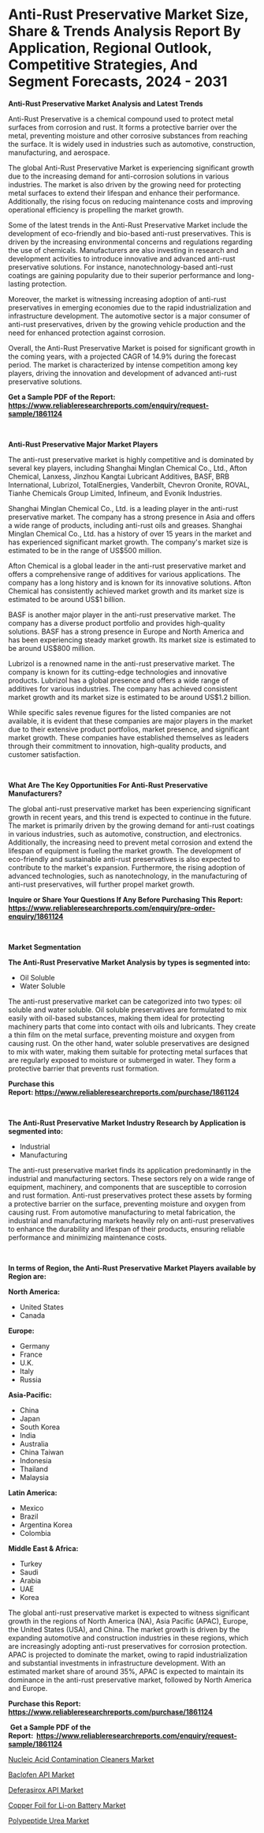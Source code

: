 <p><h1>Anti-Rust Preservative Market Size, Share & Trends Analysis Report By Application, Regional Outlook, Competitive Strategies, And Segment Forecasts, 2024 - 2031</h1></p><p><strong>Anti-Rust Preservative Market Analysis and Latest Trends</strong></p>
<p><p>Anti-Rust Preservative is a chemical compound used to protect metal surfaces from corrosion and rust. It forms a protective barrier over the metal, preventing moisture and other corrosive substances from reaching the surface. It is widely used in industries such as automotive, construction, manufacturing, and aerospace.</p><p>The global Anti-Rust Preservative Market is experiencing significant growth due to the increasing demand for anti-corrosion solutions in various industries. The market is also driven by the growing need for protecting metal surfaces to extend their lifespan and enhance their performance. Additionally, the rising focus on reducing maintenance costs and improving operational efficiency is propelling the market growth.</p><p>Some of the latest trends in the Anti-Rust Preservative Market include the development of eco-friendly and bio-based anti-rust preservatives. This is driven by the increasing environmental concerns and regulations regarding the use of chemicals. Manufacturers are also investing in research and development activities to introduce innovative and advanced anti-rust preservative solutions. For instance, nanotechnology-based anti-rust coatings are gaining popularity due to their superior performance and long-lasting protection.</p><p>Moreover, the market is witnessing increasing adoption of anti-rust preservatives in emerging economies due to the rapid industrialization and infrastructure development. The automotive sector is a major consumer of anti-rust preservatives, driven by the growing vehicle production and the need for enhanced protection against corrosion.</p><p>Overall, the Anti-Rust Preservative Market is poised for significant growth in the coming years, with a projected CAGR of 14.9% during the forecast period. The market is characterized by intense competition among key players, driving the innovation and development of advanced anti-rust preservative solutions.</p></p>
<p><strong>Get a Sample PDF of the Report:&nbsp; <a href="https://www.reliableresearchreports.com/enquiry/request-sample/1861124">https://www.reliableresearchreports.com/enquiry/request-sample/1861124</a></strong></p>
<p>&nbsp;</p>
<p><strong>Anti-Rust Preservative Major Market Players</strong></p>
<p><p>The anti-rust preservative market is highly competitive and is dominated by several key players, including Shanghai Minglan Chemical Co., Ltd., Afton Chemical, Lanxess, Jinzhou Kangtai Lubricant Additives, BASF, BRB International, Lubrizol, TotalEnergies, Vanderbilt, Chevron Oronite, ROVAL, Tianhe Chemicals Group Limited, Infineum, and Evonik Industries.</p><p>Shanghai Minglan Chemical Co., Ltd. is a leading player in the anti-rust preservative market. The company has a strong presence in Asia and offers a wide range of products, including anti-rust oils and greases. Shanghai Minglan Chemical Co., Ltd. has a history of over 15 years in the market and has experienced significant market growth. The company's market size is estimated to be in the range of US$500 million.</p><p>Afton Chemical is a global leader in the anti-rust preservative market and offers a comprehensive range of additives for various applications. The company has a long history and is known for its innovative solutions. Afton Chemical has consistently achieved market growth and its market size is estimated to be around US$1 billion.</p><p>BASF is another major player in the anti-rust preservative market. The company has a diverse product portfolio and provides high-quality solutions. BASF has a strong presence in Europe and North America and has been experiencing steady market growth. Its market size is estimated to be around US$800 million.</p><p>Lubrizol is a renowned name in the anti-rust preservative market. The company is known for its cutting-edge technologies and innovative products. Lubrizol has a global presence and offers a wide range of additives for various industries. The company has achieved consistent market growth and its market size is estimated to be around US$1.2 billion.</p><p>While specific sales revenue figures for the listed companies are not available, it is evident that these companies are major players in the market due to their extensive product portfolios, market presence, and significant market growth. These companies have established themselves as leaders through their commitment to innovation, high-quality products, and customer satisfaction.</p></p>
<p>&nbsp;</p>
<p><strong>What Are The Key Opportunities For Anti-Rust Preservative Manufacturers?</strong></p>
<p><p>The global anti-rust preservative market has been experiencing significant growth in recent years, and this trend is expected to continue in the future. The market is primarily driven by the growing demand for anti-rust coatings in various industries, such as automotive, construction, and electronics. Additionally, the increasing need to prevent metal corrosion and extend the lifespan of equipment is fueling the market growth. The development of eco-friendly and sustainable anti-rust preservatives is also expected to contribute to the market's expansion. Furthermore, the rising adoption of advanced technologies, such as nanotechnology, in the manufacturing of anti-rust preservatives, will further propel market growth.</p></p>
<p><strong>Inquire or Share Your Questions If Any Before Purchasing This Report: <a href="https://www.reliableresearchreports.com/enquiry/pre-order-enquiry/1861124">https://www.reliableresearchreports.com/enquiry/pre-order-enquiry/1861124</a></strong></p>
<p>&nbsp;</p>
<p><strong>Market Segmentation</strong></p>
<p><strong>The Anti-Rust Preservative Market Analysis by types is segmented into:</strong></p>
<p><ul><li>Oil Soluble</li><li>Water Soluble</li></ul></p>
<p><p>The anti-rust preservative market can be categorized into two types: oil soluble and water soluble. Oil soluble preservatives are formulated to mix easily with oil-based substances, making them ideal for protecting machinery parts that come into contact with oils and lubricants. They create a thin film on the metal surface, preventing moisture and oxygen from causing rust. On the other hand, water soluble preservatives are designed to mix with water, making them suitable for protecting metal surfaces that are regularly exposed to moisture or submerged in water. They form a protective barrier that prevents rust formation.</p></p>
<p><strong>Purchase this Report:&nbsp;<a href="https://www.reliableresearchreports.com/purchase/1861124">https://www.reliableresearchreports.com/purchase/1861124</a></strong></p>
<p>&nbsp;</p>
<p><strong>The Anti-Rust Preservative Market Industry Research by Application is segmented into:</strong></p>
<p><ul><li>Industrial</li><li>Manufacturing</li></ul></p>
<p><p>The anti-rust preservative market finds its application predominantly in the industrial and manufacturing sectors. These sectors rely on a wide range of equipment, machinery, and components that are susceptible to corrosion and rust formation. Anti-rust preservatives protect these assets by forming a protective barrier on the surface, preventing moisture and oxygen from causing rust. From automotive manufacturing to metal fabrication, the industrial and manufacturing markets heavily rely on anti-rust preservatives to enhance the durability and lifespan of their products, ensuring reliable performance and minimizing maintenance costs.</p></p>
<p>&nbsp;</p>
<p><strong>In terms of Region, the Anti-Rust Preservative Market Players available by Region are:</strong></p>
<p>
    <p> <strong> North America: </strong>
        <ul>
            <li>United States</li>
            <li>Canada</li>
        </ul>
        </p> 
    <p> <strong> Europe: </strong>
        <ul>
            <li>Germany</li>
            <li>France</li>
            <li>U.K.</li>
            <li>Italy</li>
            <li>Russia</li>
        </ul>
        </p> 
    <p> <strong> Asia-Pacific: </strong>
        <ul>
            <li>China</li>
            <li>Japan</li>
            <li>South Korea</li>
            <li>India</li>
            <li>Australia</li>
            <li>China Taiwan</li>
            <li>Indonesia</li>
            <li>Thailand</li>
            <li>Malaysia</li>
        </ul>
        </p> 
    <p> <strong> Latin America: </strong>
        <ul>
            <li>Mexico</li>
            <li>Brazil</li>
            <li>Argentina Korea</li>
            <li>Colombia</li>
        </ul>
        </p> 
    <p> <strong> Middle East & Africa: </strong>
        <ul>
            <li>Turkey</li>
            <li>Saudi</li>
            <li>Arabia</li>
            <li>UAE</li>
            <li>Korea</li>
        </ul>
    </p>
    </p>
<p><p>The global anti-rust preservative market is expected to witness significant growth in the regions of North America (NA), Asia Pacific (APAC), Europe, the United States (USA), and China. The market growth is driven by the expanding automotive and construction industries in these regions, which are increasingly adopting anti-rust preservatives for corrosion protection. APAC is projected to dominate the market, owing to rapid industrialization and substantial investments in infrastructure development. With an estimated market share of around 35%, APAC is expected to maintain its dominance in the anti-rust preservative market, followed by North America and Europe.</p></p>
<p><strong>Purchase this Report: <a href="https://www.reliableresearchreports.com/purchase/1861124">https://www.reliableresearchreports.com/purchase/1861124</a></strong></p>
<p>&nbsp;<strong>Get a Sample PDF of the Report:&nbsp;&nbsp;<a href="https://www.reliableresearchreports.com/enquiry/request-sample/1861124">https://www.reliableresearchreports.com/enquiry/request-sample/1861124</a></strong></p>
<p><strong></strong></p>
<p><p><a href="https://github.com/sofayahoo2023/Market-Research-Report-List-2/blob/main/nucleic-acid-contamination-cleaners-market.md">Nucleic Acid Contamination Cleaners Market</a></p><p><a href="https://www.linkedin.com/pulse/baclofen-api-market-size-growth-forecast-from-2023--9lzne/">Baclofen API Market</a></p><p><a href="https://www.linkedin.com/pulse/deferasirox-api-market-size-share-global-analysis-report-2023-xcjde/">Deferasirox API Market</a></p><p><a href="https://github.com/vimar16th/Market-Research-Report-List-2/blob/main/copper-foil-for-li-on-battery-market.md">Copper Foil for Li-on Battery Market</a></p><p><a href="https://www.linkedin.com/pulse/polypeptide-urea-market-size-share-amp-trends-analysis-t37he/">Polypeptide Urea Market</a></p></p>